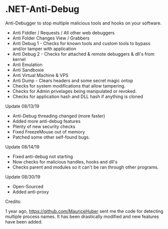 # .NET-Anti-Debug
Anti-Debugger to stop multiple malicious tools and hooks on your software.

- Anti Fiddler / Requests / All other web debuggers
- Anti Folder Changes View / Grabbers
- Anti Debug 1 - Checks for known tools and custom tools to bypass and/or tamper with application
- Anti Debug 2 - Checks for attached & remote debuggers & dll's from kernel
- Anti Emulation 
- Anti Sandboxie
- Anti Virtual Machine & VPS
- Anti Dump - Clears headers and some secret magic ontop
- Checks for system modifications that allow tampering.
- Checks for Admin privelages being manipulated or revoked.
- Checks for application hash and DLL hash if anything is cloned

Update 08/13/19

- Anti-Debug threading changed (more faster)
- Added more anti-debug features
- Plenty of new security checks
- Fixed FreezeMouse out of memory
- Patched some other self-found bugs.

Update 08/14/19

- Fixed anti-debug not starting
- Now checks for malicious handles, hooks and dll's
- Checks parent and modules so it can't be ran through other programs.

Update 08/30/19

- Open-Sourced
- Added anti-proxy

Credits:

1 year ago, https://github.com/MauriceHuber sent me the code for detecting multiple process names.
It has been drastically modified and new features have been added.
